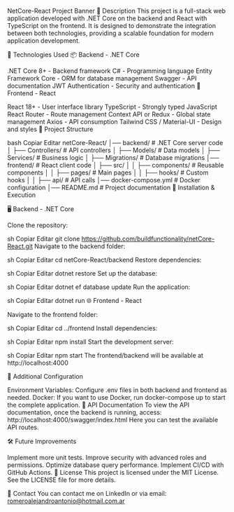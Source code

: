 NetCore-React
Project Banner
📌 Description
This project is a full-stack web application developed with .NET Core on the backend and React with TypeScript on the frontend. It is designed to demonstrate the integration between both technologies, providing a scalable foundation for modern application development.

🚀 Technologies Used
📦 Backend - .NET Core

.NET Core 8+ - Backend framework
C# - Programming language
Entity Framework Core - ORM for database management
Swagger - API documentation
JWT Authentication - Security and authentication
🎨 Frontend - React

React 18+ - User interface library
TypeScript - Strongly typed JavaScript
React Router - Route management
Context API or Redux - Global state management
Axios - API consumption
Tailwind CSS / Material-UI - Design and styles
📁 Project Structure

bash
Copiar
Editar
netCore-React/
│── backend/          # .NET Core server code
│   ├── Controllers/  # API controllers
│   ├── Models/       # Data models
│   ├── Services/     # Business logic
│   ├── Migrations/   # Database migrations
│── frontend/         # React client code
│   ├── src/
│   │   ├── components/  # Reusable components
│   │   ├── pages/       # Main pages
│   │   ├── hooks/       # Custom hooks
│   │   ├── api/         # API calls
│── docker-compose.yml  # Docker configuration
│── README.md          # Project documentation
🎯 Installation & Execution

🖥 Backend - .NET Core

Clone the repository:

sh
Copiar
Editar
git clone https://github.com/buildfunctionality/netCore-React.git
Navigate to the backend folder:

sh
Copiar
Editar
cd netCore-React/backend
Restore dependencies:

sh
Copiar
Editar
dotnet restore
Set up the database:

sh
Copiar
Editar
dotnet ef database update
Run the application:

sh
Copiar
Editar
dotnet run
🌐 Frontend - React

Navigate to the frontend folder:

sh
Copiar
Editar
cd ../frontend
Install dependencies:

sh
Copiar
Editar
npm install
Start the development server:

sh
Copiar
Editar
npm start
The frontend/backend will be available at http://localhost:4000

🔧 Additional Configuration

Environment Variables: Configure .env files in both backend and frontend as needed.
Docker: If you want to use Docker, run docker-compose up to start the complete application.
📌 API Documentation
To view the API documentation, once the backend is running, access:
http://localhost:4000/swagger/index.html
Here you can test the available API routes.

🛠 Future Improvements

Implement more unit tests.
Improve security with advanced roles and permissions.
Optimize database query performance.
Implement CI/CD with GitHub Actions.
📄 License
This project is licensed under the MIT License. See the LICENSE file for more details.

📩 Contact
You can contact me on LinkedIn or via email: romeroalejandroantonio@hotmail.com.ar
